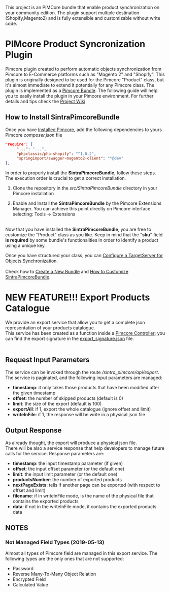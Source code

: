 

This project is an PIMCore bundle that enable product synchronization on your community edition. 
The plugin support multiple destination (Shopify,Magento2) and is fully extensible and customizable without write code. 


# PIMcore Product Syncronization Plugin
Pimcore plugin created to perform automatic objects synchronization from Pimcore to E-Commerce platforms such as "Magento 2" and "Shopify".
This plugin is originally designed to be used for the Pimcore "Product" class, but it's almost immediate to extend it potentially for any Pimcore class.
The plugin is implemented as a [Pimcore Bundle](https://pimcore.com/docs/5.x/Development_Documentation/Extending_Pimcore/Bundle_Developers_Guide/index.html). The following guide will help you to easily install the plugin in your Pimcore environment. For further details and tips check the [Project Wiki](https://github.com/Sintraconsulting/pimcore-product-sync-plugin/wiki)


## How to Install SintraPimcoreBundle

Once you have [Installed Pimcore](https://github.com/Sintraconsulting/pimcore-product-sync-plugin/wiki/Pimcore-Installation-Best-Practices), add the following dependencies to yours Pimcore _composer.json_ file 
``` json
"require": {
     "...": "...",
     "phpclassic/php-shopify": "^1.0.2",
     "springimport/swagger-magento2-client": "*@dev"
},
```
In order to properly install the **SintraPimcoreBundle**, follow these steps. The execution order is crucial to get a correct installation.

1. Clone the repository in the _src/SintraPimcoreBundle_ directory in your Pimcore installation

1. Enable and Install the **SintraPimcoreBundle** by the Pimcore Extensions Manager.
You can achieve this point directly on Pimcore interface selecting:
Tools -> Extensions

<br>Now that you have installed the **SintraPimcoreBundle**, you are free to customize the "Product" class as you like. Keep in mind that the "**sku**" field **is required** by some bundle's functionalities in order to identify a product using a unique key.

Once you have structured your class, you can [Configure a TargetServer for Objects Synchronization](https://github.com/Sintraconsulting/pimcore-product-sync-plugin/wiki/Configure-a-TargetServer-for-Objects-Synchronization).
<br><br>
Check how to [Create a New Bundle](https://github.com/Sintraconsulting/pimcore-product-sync-plugin/wiki/Create-a-New-Bundle-(Plugin)) and [How to Customize SintraPimcoreBundle](https://github.com/Sintraconsulting/pimcore-product-sync-plugin/wiki/How-to-Customize-SintraPimcoreBundle).
# NEW FEATURE!!! Export Products Catalogue

We provide an export service that allow you to get a complete json representation of your products catalogue.<br>
This service has been created as a function inside a [Pimcore Controller](https://pimcore.com/docs/5.x/Development_Documentation/MVC/Controller.html); you can find the export signature in the [export_signature.json](https://github.com/Sintraconsulting/pimcore-product-sync-plugin/blob/master/export_signature.json) file.
<br><br>

## Request Input Parameters

The service can be invoked through the route _/sintra_pimcore/api/export_.<br>
The service is paginated, and the following input parameters are managed:

* **timestamp**: it only takes those products that have been modified after the given timestamp
* **offset**: the number of skipped products (default is 0)
* **limit**: the size of the export (default is 100)
* **exportAll**: if 1, export the whole catalogue (ignore offset and limit)
* **writeInFile**: if 1, the response will be write in a physical json file

## Output Response

As already thought, the export will produce a physical json file.<br>
There will be also a service response that help developers to manage future calls for the service. Response parameters are:

* **timestamp**: the input timestamp parameter (if given)
* **offset**: the input offset parameter (or the default one)
* **limit**: the input limit parameter (or the default one)
* **productsNumber**: the number of exported products
* **nextPageExists**: tells if another page can be exported (with respect to offset and limit)
* **filename**: if in writeInFile mode, is the name of the physical file that contains the exported products
* **data**: if not in the writeInFile mode, it contains the exported products data

## NOTES
### Not Managed Field Types (2019-05-13)

Almost all types of Pimcore field are managed in this export service. The following types are the only ones that are not supported:

* Password
* Reverse Many-To-Many Object Relation
* Encrypted Field
* Calculated Value

